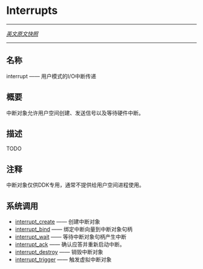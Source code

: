 # Interrupts
---

[*英文原文快照*](https://github.com/fuchsia-mirror/zircon/blob/fd7c237ca14f48dd4f1d7a0a7c3d2d3d304dbb47/docs/objects/interrupts.md)

---

<!-- ## NAME -->
## 名称

<!-- interrupts - Usermode I/O interrupt delivery -->
interrupt —— 用户模式的I/O中断传递


<!-- ## SYNOPSIS -->
## 概要

<!-- Interrupt objects allow userspace to create, signal, and wait on
hardware interrupts. -->
中断对象允许用户空间创建、发送信号以及等待硬件中断。

<!-- ## DESCRIPTION -->
## 描述

TODO

<!-- ## NOTES -->
## 注释
<!-- 
Interrupt Objects are private to the DDK and not generally available
to userspace processes. -->
中断对象仅供DDK专用，通常不提供给用户空间进程使用。

<!-- ## SYSCALLS -->
## 系统调用

<!-- + [interrupt_create](../syscalls/interrupt_create.md) - Create an interrupt handle
+ [interrupt_bind](../syscalls/interrupt_bind.md) - Bind an interrupt vector to interrupt handle
+ [interrupt_wait](../syscalls/interrupt_wait.md) - Wait for an interrupt on an interrupt handle
+ [interrupt_get_timestamp](../syscalls/interrupt_get_timestamp.md) - Get the timestamp for an interrupt
+ [interrupt_signal](../syscalls/interrupt_signal.md) - Signals a virtual interrupt on an interrupt handle -->

+ [interrupt_create](../syscalls/interrupt_create.md) —— 创建中断对象
+ [interrupt_bind](../syscalls/interrupt_bind.md) —— 绑定中断向量到中断对象句柄
+ [interrupt_wait](../syscalls/interrupt_wait.md) —— 等待中断对象句柄产生中断
+ [interrupt_ack](../syscalls/interrupt_ack.md) —— 确认应答并重新启动中断。
+ [interrupt_destroy](../syscalls/interrupt_destroy.md) —— 销毁中断对象
+ [interrupt_trigger](../syscalls/interrupt_trigger.md) —— 触发虚拟中断对象